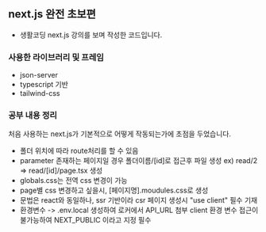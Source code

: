 ## next.js 완전 초보편
- 생활코딩 next.js 강의를 보며 작성한 코드입니다.


### 사용한 라이브러리 및 프레임
- json-server
- typescript 기반
- tailwind-css


### 공부 내용 정리
처음 사용하는 next.js가 기본적으로 어떻게 작동되는가에 초점을 두었습니다.
- 폴더 위치에 따라 route처리를 할 수 있음
- parameter 존재하는 페이지일 경우 폴더이름/[id]로 접근후 파일 생성
  ex) read/2 => read/[id]/page.tsx 생성
- globals.css는 전역 css 변경이 가능
- page별 css 변경하고 싶을시, [페이지명].moudules.css로 생성
- 문법은 react와 동일하나, ssr 기반이라 csr 페이지 생성시 "use client" 필수 기재
- 환경변수 -> .env.local 생성하여 로커에서 API_URL 첨부
  client 환경 변수 접근이 불가능하여 NEXT_PUBLIC 이라고 지정 필수

